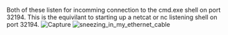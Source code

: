 Both of these listen for incomming connection to the cmd.exe shell on port 32194. This is the equivilant to starting up a netcat or nc listening shell on port 32194.
![Capture](https://github.com/l-urk/C-IP-Port-Listener-Executable/assets/112792604/cffe43af-a364-4b93-bfb6-da9521b50724)
![sneezing_in_my_ethernet_cable](https://github.com/l-urk/C-IP-Port-Listener-Executable/assets/112792604/8e3e2cf8-800b-42ad-84bf-6f39aa0f31e6)
